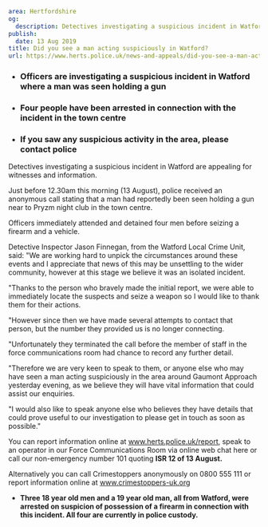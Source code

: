 ```yaml
area: Hertfordshire
og:
  description: Detectives investigating a suspicious incident in Watford are appealing for witnesses and information.
publish:
  date: 13 Aug 2019
title: Did you see a man acting suspiciously in Watford?
url: https://www.herts.police.uk/news-and-appeals/did-you-see-a-man-acting-suspiciously-in-watford-0636
```

* ### Officers are investigating a suspicious incident in Watford where a man was seen holding a gun

 * ### Four people have been arrested in connection with the incident in the town centre

 * ### If you saw any suspicious activity in the area, please contact police

Detectives investigating a suspicious incident in Watford are appealing for witnesses and information.

Just before 12.30am this morning (13 August), police received an anonymous call stating that a man had reportedly been seen holding a gun near to Pryzm night club in the town centre.

Officers immediately attended and detained four men before seizing a firearm and a vehicle.

Detective Inspector Jason Finnegan, from the Watford Local Crime Unit, said: "We are working hard to unpick the circumstances around these events and I appreciate that news of this may be unsettling to the wider community, however at this stage we believe it was an isolated incident.

"Thanks to the person who bravely made the initial report, we were able to immediately locate the suspects and seize a weapon so I would like to thank them for their actions.

"However since then we have made several attempts to contact that person, but the number they provided us is no longer connecting.

"Unfortunately they terminated the call before the member of staff in the force communications room had chance to record any further detail.

"Therefore we are very keen to speak to them, or anyone else who may have seen a man acting suspiciously in the area around Gaumont Approach yesterday evening, as we believe they will have vital information that could assist our enquiries.

"I would also like to speak anyone else who believes they have details that could prove useful to our investigation to please get in touch as soon as possible."

You can report information online at www.herts.police.uk/report, speak to an operator in our Force Communications Room via online web chat here or call our non-emergency number 101 quoting **ISR 12 of 13 August.**

Alternatively you can call Crimestoppers anonymously on 0800 555 111 or report information online at www.crimestoppers-uk.org

 * **Three 18 year old men and a 19 year old man, all from Watford, were arrested on suspicion of possession of a firearm in connection with this incident. All four are currently in police custody.**
